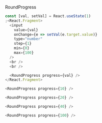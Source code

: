 RoundProgress

```js
const [val, setVal] = React.useState(1)
;<React.Fragment>
  <input
    value={val}
    onChange={e => setVal(e.target.value)}
    type="number"
    step={1}
    min={0}
    max={100}
  />
  <br />
  <br />

  <RoundProgress progress={val} />
</React.Fragment>
```

```js
<RoundProgress progress={10} />
```

```js
<RoundProgress progress={20} />
```

```js
<RoundProgress progress={40} />
```

```js
<RoundProgress progress={100} />
```
